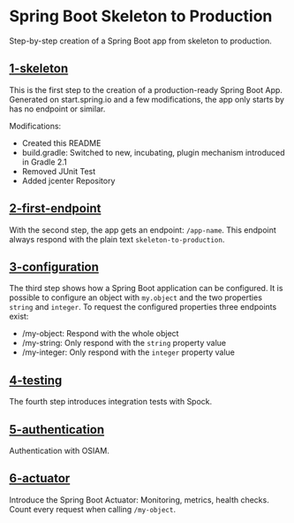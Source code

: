 # Spring Boot Skeleton to Production

Step-by-step creation of a Spring Boot app from skeleton to production. 

## [1-skeleton](https://github.com/dacrome/spring-boot-skeleton-to-production/tree/1-skeleton)

This is the first step to the creation of a production-ready Spring Boot App. Generated on start.spring.io and a few
modifications, the app only starts by has no endpoint or similar.

Modifications:
- Created this README
- build.gradle: Switched to new, incubating, plugin mechanism introduced in Gradle 2.1
- Removed JUnit Test
- Added jcenter Repository

## [2-first-endpoint](https://github.com/dacrome/spring-boot-skeleton-to-production/tree/2-first-endpoint)

With the second step, the app gets an endpoint: `/app-name`. This endpoint always respond with the plain text
`skeleton-to-production`.

## [3-configuration](https://github.com/dacrome/spring-boot-skeleton-to-production/tree/3-configuration)

The third step shows how a Spring Boot application can be configured. It is possible to configure an object with
`my.object` and the two properties `string` and `integer`. To request the configured properties three endpoints
exist:

- /my-object: Respond with the whole object
- /my-string: Only respond with the `string` property value
- /my-integer: Only respond with the `integer` property value

## [4-testing](https://github.com/dacrome/spring-boot-skeleton-to-production/tree/4-testing)

The fourth step introduces integration tests with Spock.

## [5-authentication](https://github.com/dacrome/spring-boot-skeleton-to-production/tree/5-authentication)

Authentication with OSIAM.

## [6-actuator](https://github.com/dacrome/spring-boot-skeleton-to-production/tree/6-actuator)

Introduce the Spring Boot Actuator: Monitoring, metrics, health checks. Count every request when calling
`/my-object`.
